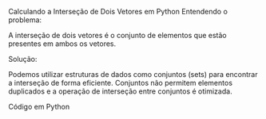 Calculando a Interseção de Dois Vetores em Python
Entendendo o problema:

A interseção de dois vetores é o conjunto de elementos que estão presentes em ambos os vetores.

Solução:

Podemos utilizar estruturas de dados como conjuntos (sets) para encontrar a interseção de forma eficiente. Conjuntos não permitem elementos duplicados e a operação de interseção entre conjuntos é otimizada.

Código em Python

